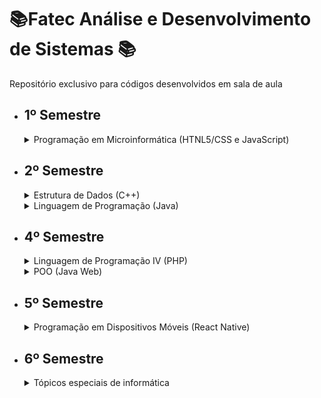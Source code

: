 # 📚Fatec Análise e Desenvolvimento de Sistemas 📚

Repositório exclusivo para códigos desenvolvidos em sala de aula

- ## **1º Semestre**

  <details>
  <summary> Programação em Microinformática (HTNL5/CSS e JavaScript) </summary>
  
  - [Aula 01](https://github.com/LuizMiguelSR/Fatec/tree/master/1SEM/Programa%C3%A7%C3%A3o%20em%20Microinformatica/Aula%2001);
  - [Aula 05](https://github.com/LuizMiguelSR/Fatec/tree/master/1SEM/Programa%C3%A7%C3%A3o%20em%20Microinformatica/Aula%2005);
  - [Aula 06](https://github.com/LuizMiguelSR/Fatec/tree/master/1SEM/Programa%C3%A7%C3%A3o%20em%20Microinformatica/Aula%2006);
  - [Aula 07](https://github.com/LuizMiguelSR/Fatec/tree/master/1SEM/Programa%C3%A7%C3%A3o%20em%20Microinformatica/Aula%2007);
  - [Aula 08](https://github.com/LuizMiguelSR/Fatec/tree/master/1SEM/Programa%C3%A7%C3%A3o%20em%20Microinformatica/Aula%2008);
  - [Aula 09](https://github.com/LuizMiguelSR/Fatec/tree/master/1SEM/Programa%C3%A7%C3%A3o%20em%20Microinformatica/Aula%2009);
  - [Aula 10](https://github.com/LuizMiguelSR/Fatec/tree/master/1SEM/Programa%C3%A7%C3%A3o%20em%20Microinformatica/Aula%2010).
  </details>

- ## **2º Semestre**

  <details>
  <summary> Estrutura de Dados (C++) </summary>
    
  - [Aula 01 - Relembrando conceitos básicos](/2SEM/Estrutura%20de%20Dados/Aula01/Respostas);
  - [Aula 02 - Relembrando conceitos básicos](/2SEM/Estrutura%20de%20Dados/Aula02/Respostas);
  - [Aula 03 - Relembrando conceitos básicos](/2SEM/Estrutura%20de%20Dados/Aula03/Respostas);
  - [Aula 04 - Relembrando conceitos básicos](/2SEM/Estrutura%20de%20Dados/Aula04/Respostas);
  - [Aula 05 - Métodos](/2SEM/Estrutura%20de%20Dados/Aula05/Respostas);
  - [Aula 06 - Métodos Recursivos](/2SEM/Estrutura%20de%20Dados/Aula06/Respostas);
  - [Aula 07 - Algoritmo de ordenação](/2SEM/Estrutura%20de%20Dados/Aula07);
  - [Aula 08 - Busca Binária](/2SEM/Estrutura%20de%20Dados/Aula08);
  - [Aula 09 - Simulado](/2SEM/Estrutura%20de%20Dados/Aula09);
  - [Aula 11 - Orientação ao objetos #Classes](/2SEM/Estrutura%20de%20Dados/Aula11);
  - [Aula 12 - Orientação ao objetos #Construtor](/2SEM/Estrutura%20de%20Dados/Aula12);
  - [Aula 13 - Orientação ao objetos #Atividade](/2SEM/Estrutura%20de%20Dados/Aula13);
  - [Aula 14 - Ponteiros e Grafos](/2SEM/Estrutura%20de%20Dados/Aula14);
  - [Aula 15 - Pilhas, filas e listas](/2SEM/Estrutura%20de%20Dados/Aula15);
  - [Aula 16 - Estrutura de dados com ponteiros](/2SEM/Estrutura%20de%20Dados/Aula16).
  </details>

  <details>
  <summary> Linguagem de Programação (Java) </summary>
  
  - [Aula 01 - Introdução ao Java](/2SEM/LPJava/Aula01/);
  - [Aula 02 - Comando de decisão](/2SEM/LPJava/Aula02/);
  - [Aula 03 - Switch Case](/2SEM/LPJava/Aula03/);
  - [Aula 04 - Comando de repetição #for](/2SEM/LPJava/Aula04_Repeticao_For/);
  - [Aula 05 - Comando de repetição #while](/2SEM/LPJava/Aula05_Repeticao_While/);
  - [Aula 06 - Comando de repetição #while pt. 2](/2SEM/LPJava/Aula06_Repeticao_While/);
  - [Aula 07 - Vetores e matrizes](/2SEM/LPJava/Aula07_Vetor_Matriz/);
  - [Aula 09 - Strings](/2SEM/LPJava/Aula09_Strings/);
  - [Aula 10 - StringBuffer](/2SEM/LPJava/Aula10_StringBuffer/);
  - [Aula 11 - SubProgramas](/2SEM/LPJava/Aula11_SubProgramas/);
  - [Aula 12 - SubProgramas pt. 2](/2SEM/LPJava/Aula12_SubProgramasParte2/);
  </details>

- ## **4º Semestre**

  <details>
  <summary> Linguagem de Programação IV (PHP) </summary>
  
  - [Aula 02 - Conceitos](/LPIV/Aula02_Ambiente_Comentarios_Variaveis/);
  - [Aula 03 - Operadores, Strings e Arrays](/LPIV/Aula03_Operadores_Strings_Arrays/);
  - [Aula 04 - Arrays, Condicionais e Switch Case](/LPIV/Aula04_Arrays2_Condicionais_Switch/);
  - [Aula 05 - Estruturas de repetição](/LPIV/Aula05_Estruturas_Repeticao/);
  - [Aula 06 - Funções](/LPIV/Aula06_Funcoes/);
  - [Aula 07 - Classes](/LPIV/Aula07_Classes/);
  - [Prova 01](/LPIV/Prova1.php);
  - [Aula 08 - Classes herança, GET e POST](/LPIV/Aula08_Heranca_GET_POST/);
  - [Aula 09 - Include, Require e BootStrap](/LPIV/Aula09/) e [Projeto utilizando o BootStrap](/LPIV/projeto/);
  - [Aula 11 - Conexão com Banco de Dados MySQL](/LPIV/Aula10/) e [Projeto utilizando o BootStrap](/LPIV/projeto/);
  - [Aula 12 - Sessions](/LPIV/Aula12-Sessions/) e [Projeto utilizando o BootStrap](/LPIV/projeto/);
  </details>

  <details>
  <summary> POO (Java Web) </summary>
  
  - [Aula 02 - Ambiente](/PooAulas/Aula02-Ambiente/);
  - [Aula 03 - Servlets](/PooAulas/Aula03-Servelets/);
  - [Aula 04 - JavaEE](/PooAulas/Aula04JavaEE/);
  - [Aula 05 - Atividade](/PooAulas/AtividadeServlets/);
  - [Aula 06 - JSP](/PooAulas/Aula06JSP/);
  - [Aula 07 - Jspf](/PooAulas/Aula07/web/) e [Tarefa 07](/PooAulas/Atividade07/web/);
  - [Aula 09 - ServletContext, HtppSession e HttpRequest](/PooAulas/Aula09/web/) e [Tarefa 09 - Controle de Sessão](/PooAulas/tarefa09/web/);
  - [Aula 10 - POO Classes objetos e instâncias atributos e métodos](/PooAulas/AulaPoo10/) e [Tarefa 10 - Classe para manipular horários](/PooAulas/tarefa10);
  - [Aula 11 - Implementação de entidades estruturais utilizando POO](/PooAulas/AulaPoo10/) e [Tarefa 11 - WebApp de lista de disciplinas](/PooAulas/Tarefa11/);
  - [Aula 12 - SQLite demo consultas](/PooAulas/Aula12/) e [Tarefa 12 - trabalhando com Chinook list](/PooAulas/Tarefa12);
  - [Aula 13 - Criando um mecanismo de controle de acesso #01](/PooAulas/Aula13/);
  - [Aula 14 - Criando um mecanismo de controle de acesso #02](/PooAulas/Aula13/);
  </details>

- ## **5º Semestre**
  
  <details>
  <summary> Programação em Dispositivos Móveis (React Native) </summary>
  
  - Aula 04 - Componentes
    - [App01](/ProgDispMoveis/ExerciciosP1/aula04-app01/App.js);
  - Aula 05 - Componentes, Props e States
    - [App02](/ProgDispMoveis/ExerciciosP1/aula05-app02/App.js);
    - [App03](/ProgDispMoveis/ExerciciosP1/aula05-app03/App.js);
  - Aula 06 - Apps + GitHub
    - [App04](/ProgDispMoveis/ExerciciosP1/aula06-app04/App.js);
    - [App05](/ProgDispMoveis/ExerciciosP1/aula06-app05/App.js);
    - [App06](/ProgDispMoveis/ExerciciosP1/aula06-app06/App.js);
  - Aula 07 - Mais componentes
    - [App07](/ProgDispMoveis/ExerciciosP1/aula07-app07/App.js);
    - [App08](/ProgDispMoveis/ExerciciosP1/aula07-app08/App.js);
    - [App09](/ProgDispMoveis/ExerciciosP1/aula07-app09/App.js);
    - [App10](/ProgDispMoveis/ExerciciosP1/aula07-app10/App.js);
  - Aula 10 - API’s Get
    - [App17](/ProgDispMoveis/ExerciciosP2/aula10-app17/App.js);
    - [App18](/ProgDispMoveis/ExerciciosP2/aula10-app18/App.js);
    - [App19](/ProgDispMoveis/ExerciciosP2/aula10-app19/App.js);
    - [App20](/ProgDispMoveis/ExerciciosP2/aula10-app20/App.js);
  - Aula 11 - APIs - GET POST PUT e DELETE
    - [App21](/ProgDispMoveis/ExerciciosP2/aula11-app21/App.js);
    - [App22](/ProgDispMoveis/ExerciciosP2/aula11-app22/App.js);
  </details>

- ## **6º Semestre**
  
  <details>
  <summary> Tópicos especiais de informática </summary>
  
  - Aula 02 - Conceitos do JavaScript
    - [Ex01 - Maior Número](/TopEspInfo/Exercicios/Aula02Conceitos/ex01.html);
    - [Ex02 - Maior idade](/TopEspInfo/Exercicios/Aula02Conceitos/ex02.html);
    - [Ex03 - Média ponderada](/TopEspInfo/Exercicios/Aula02Conceitos/ex03.html);
  - Aula 03 - Estruturas de repetição do JavaScript
    - [Ex01 - Jogo da velha](/TopEspInfo/Exercicios/Aula03EstruturasDeRepeticao/index.html);
  - Aula 05 - Jogo da Forca e Quiz em JavaScript
    - [Ex01 - Jogo da forca](/TopEspInfo/Exercicios/Aula05Jogos/forca/index.html);
    - [Ex02 - Jogo Quiz](/TopEspInfo/Exercicios/Aula05Jogos/quiz/index.html);
  - Aula 06 - Space Invaders em JavaScript
    - [Ex01 - Jogo Space Invaders](/TopEspInfo/Exercicios/Aula06Space/index.html);
  </details>
